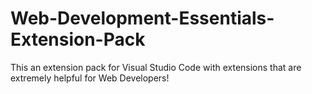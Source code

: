 # Web-Development-Essentials-Extension-Pack
This an extension pack for Visual Studio Code with extensions that are extremely helpful for Web Developers!
